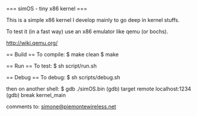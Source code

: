 === simOS - tiny x86 kernel ===

This is a simple x86 kernel I develop mainly to go deep in kernel stuffs.

To test it (in a fast way) use an x86 emulator like qemu (or bochs).

http://wiki.qemu.org/


== Build ==
To compile:
$ make clean
$ make

== Run ==
To test:
$ sh script/run.sh

== Debug ==
To debug:
$ sh scripts/debug.sh

then on another shell:
$ gdb ./simOS.bin
(gdb) target remote localhost:1234
(gdb) break kernel_main


comments to: simone@piemontewireless.net
